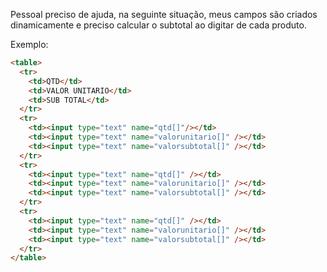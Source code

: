 Pessoal preciso de ajuda, na seguinte situação, meus campos são criados dinamicamente e preciso calcular o subtotal ao digitar de cada produto.

Exemplo: 

```html
<table>
  <tr>
    <td>QTD</td>
    <td>VALOR UNITARIO</td>
    <td>SUB TOTAL</td>
  </tr>
  <tr>
    <td><input type="text" name="qtd[]"/></td>
    <td><input type="text" name="valorunitario[]" /></td>
    <td><input type="text" name="valorsubtotal[]" /></td>
  </tr>
  <tr>
    <td><input type="text" name="qtd[]" /></td>
    <td><input type="text" name="valorunitario[]" /></td>
    <td><input type="text" name="valorsubtotal[]" /></td>
  </tr>
  <tr>
    <td><input type="text" name="qtd[]" /></td>
    <td><input type="text" name="valorunitario[]" /></td>
    <td><input type="text" name="valorsubtotal[]" /></td>
  </tr>
</table>
```
